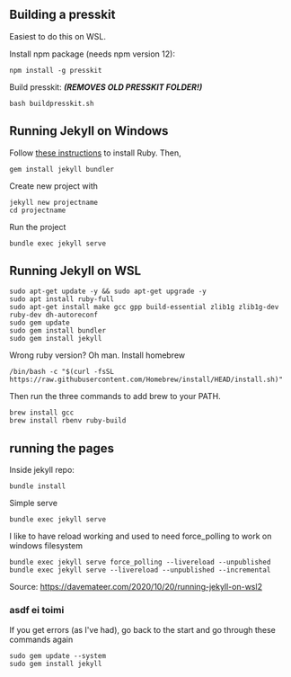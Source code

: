 ## Building a presskit

Easiest to do this on WSL.

Install npm package (needs npm version 12):

```
npm install -g presskit
```

Build presskit: ***(REMOVES OLD PRESSKIT FOLDER!)***

```
bash buildpresskit.sh
```

## Running Jekyll on Windows

Follow [these instructions](https://jekyllrb.com/docs/installation/windows/) to install Ruby. Then,

```
gem install jekyll bundler
```

Create new project with

```
jekyll new projectname
cd projectname
```
Run the project
```
bundle exec jekyll serve
```

## Running Jekyll on WSL

```
sudo apt-get update -y && sudo apt-get upgrade -y
sudo apt install ruby-full
sudo apt-get install make gcc gpp build-essential zlib1g zlib1g-dev ruby-dev dh-autoreconf
sudo gem update
sudo gem install bundler
sudo gem install jekyll
```

Wrong ruby version? Oh man. Install homebrew

```
/bin/bash -c "$(curl -fsSL https://raw.githubusercontent.com/Homebrew/install/HEAD/install.sh)"
```
Then run the three commands to add brew to your PATH.
```
brew install gcc
brew install rbenv ruby-build
```
## running the pages

Inside jekyll repo:

```
bundle install
```
Simple serve

```
bundle exec jekyll serve
```

I like to have reload working and used to need force_polling to work on windows filesystem

```
bundle exec jekyll serve force_polling --livereload --unpublished
bundle exec jekyll serve --livereload --unpublished --incremental
```

Source: https://davemateer.com/2020/10/20/running-jekyll-on-wsl2

### asdf ei toimi

If you get errors (as I've had), go back to the start and go through these commands again

```
sudo gem update --system
sudo gem install jekyll
```
